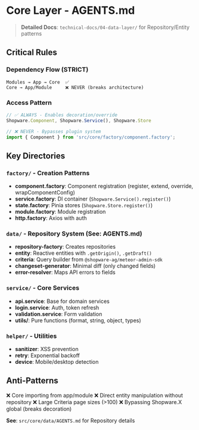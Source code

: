 # Core Layer - AGENTS.md

> **Detailed Docs**: `technical-docs/04-data-layer/` for Repository/Entity patterns

## Critical Rules

### Dependency Flow (STRICT)
```
Modules → App → Core  ✅
Core → App/Module     ❌ NEVER (breaks architecture)
```

### Access Pattern
```ts
// ✅ ALWAYS - Enables decoration/override
Shopware.Component, Shopware.Service(), Shopware.Store

// ❌ NEVER - Bypasses plugin system
import { Component } from 'src/core/factory/component.factory';
```

## Key Directories

### `factory/` - Creation Patterns
- **component.factory**: Component registration (register, extend, override, wrapComponentConfig)
- **service.factory**: DI container (`Shopware.Service().register()`)
- **state.factory**: Pinia stores (`Shopware.Store.register()`)
- **module.factory**: Module registration
- **http.factory**: Axios with auth

### `data/` - Repository System (See: AGENTS.md)
- **repository-factory**: Creates repositories
- **entity**: Reactive entities with `.getOrigin()`, `.getDraft()`
- **criteria**: Query builder from `@shopware-ag/meteor-admin-sdk`
- **changeset-generator**: Minimal diff (only changed fields)
- **error-resolver**: Maps API errors to fields

### `service/` - Core Services
- **api.service**: Base for domain services
- **login.service**: Auth, token refresh
- **validation.service**: Form validation
- **utils/**: Pure functions (format, string, object, types)

### `helper/` - Utilities
- **sanitizer**: XSS prevention
- **retry**: Exponential backoff
- **device**: Mobile/desktop detection

## Anti-Patterns

❌ Core importing from app/module
❌ Direct entity manipulation without repository
❌ Large Criteria page sizes (>100)
❌ Bypassing Shopware.X global (breaks decoration)

**See**: `src/core/data/AGENTS.md` for Repository details
